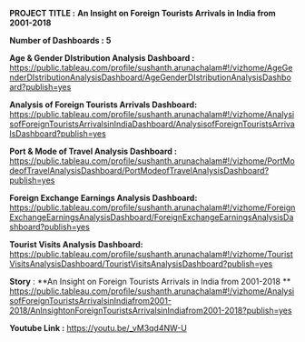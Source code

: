 **PROJECT TITLE :** **An Insight on Foreign Tourists Arrivals in India from 2001-2018**

**Number of Dashboards :** **5**


**Age & Gender DIstribution Analysis Dashboard :** https://public.tableau.com/profile/sushanth.arunachalam#!/vizhome/AgeGenderDIstributionAnalysisDashboard/AgeGenderDIstributionAnalysisDashboard?publish=yes


**Analysis of Foreign Tourists Arrivals Dashboard:** https://public.tableau.com/profile/sushanth.arunachalam#!/vizhome/AnalysisofForeignTouristsArrivalsinIndiaDashboard/AnalysisofForeignTouristsArrivalsDashboard?publish=yes


**Port & Mode of Travel Analysis Dashboard :** https://public.tableau.com/profile/sushanth.arunachalam#!/vizhome/PortModeofTravelAnalysisDashboard/PortModeofTravelAnalysisDashboard?publish=yes


**Foreign Exchange Earnings Analysis Dashboard:** https://public.tableau.com/profile/sushanth.arunachalam#!/vizhome/ForeignExchangeEarningsAnalysisDashboard/ForeignExchangeEarningsAnalysisDashboard?publish=yes


**Tourist Visits Analysis Dashboard:** 
https://public.tableau.com/profile/sushanth.arunachalam#!/vizhome/TouristVisitsAnalysisDashboard/TouristVisitsAnalysisDashboard?publish=yes


**Story** : **An Insight on Foreign Tourists Arrivals in India from 2001-2018 **
https://public.tableau.com/profile/sushanth.arunachalam#!/vizhome/AnalysisofForeignTouristsArrivalsinIndiafrom2001-2018/AnInsightonForeignTouristsArrivalsinIndiafrom2001-2018?publish=yes

**Youtube Link :**  https://youtu.be/_vM3qd4NW-U
